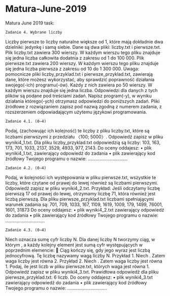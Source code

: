 # Matura-June-2019
Matura June 2019
task:

    Zadanie 4. Wybrane liczby
Liczby pierwsze to liczby naturalne większe od 1, które mają dokładnie dwa dzielniki: jedynkę
i samą siebie.
Dane są dwa pliki: liczby.txt i pierwsze.txt. Plik liczby.txt zawiera 300
wierszy. W każdym wierszu tego pliku znajduje się jedna liczba całkowita dodatnia z zakresu
od 1 do 100 000.
Plik pierwsze.txt zawiera 200 wierszy. W każdym wierszu tego pliku znajduje się jedna
liczba pierwsza z zakresu od 10 do 1 300 000.
Uwaga: pomocnicze pliki liczby_przyklad.txt i pierwsze_przyklad.txt,
zawierają dane, które możesz wykorzystać, aby sprawdzić poprawność działania swojego(-ich)
programu(-ów). Każdy z nich zawiera po 50 wierszy. W każdym wierszu znajduje się jedna
liczba. Odpowiedzi dla danych z tych plików są podane pod treściami zadań.
Napisz program(-y), w wyniku działania którego(-ych) otrzymasz odpowiedzi do poniższych
zadań. Pliki źródłowe z rozwiązaniem zapisz pod nazwą zgodną z numerem zadania,
z rozszerzeniem odpowiadającym użytemu językowi programowania.


    Zadanie 4.1. (0–4)
Podaj, (zachowując ich kolejność) te liczby z pliku liczby.txt, które są liczbami
pierwszymi z przedziału 〈100; 5000〉. Odpowiedź zapisz w pliku wyniki4_1.txt.
Dla pliku liczby_przyklad.txt odpowiedzią są liczby: 103, 163, 173, 701, 1033, 2137,
3529, 4933, 977, 2143.
Do oceny oddajesz:
• plik wyniki4_1.txt, zawierający odpowiedź do zadania
• plik zawierający kod źródłowy Twojego programu o nazwie: ………………….………


    Zadanie 4.2. (0–4)
Podaj, w kolejności ich występowania w pliku pierwsze.txt, wszystkie te liczby, które
czytane od prawej do lewej również są liczbami pierwszymi. Odpowiedź zapisz w pliku
wyniki4_2.txt.
Przykład:
Jeśli odczytamy liczbę pierwszą 17 od prawej do lewej, otrzymamy liczbę 71, która również
jest liczbą pierwszą.
Dla pliku pierwsze_przyklad.txt liczbami spełniającymi warunek zadania są: 701,
709, 1033, 167, 1109, 1619, 1009, 179, 1499, 76001, 1601, 31873
Do oceny oddajesz:
• plik wyniki4_2.txt zawierający odpowiedź do zadania
• plik zawierający kod źródłowy Twojego programu o nazwie: ………………….………


    Zadanie 4.3. (0–4)
Niech oznacza sumę cyfr liczby N. Dla danej liczby N tworzymy ciąg, w którym
, a każdy kolejny element jest sumą cyfr występujących w poprzednim elemencie:

Ciąg kończy się, gdy jego wyraz jest liczbą jednocyfrową. Tę liczbę nazywamy wagą liczby
N.
Przykład 1.
Niech .
Zatem waga liczby jest równa 2.
Przykład 2.
Niech .
Zatem waga liczby jest równa 1.
Podaj, ile jest liczb w pliku pierwsze.txt, których waga jest równa 1. Odpowiedź zapisz
w pliku wyniki4_3.txt.
Prawidłowa odpowiedź dla pliku pierwsze_przyklad.txt: 6 liczb.
Do oceny oddajesz:
• plik wyniki4_3.txt zawierający odpowiedź do zadania
• plik zawierający kod źródłowy Twojego programu o nazwie: ………………….………
